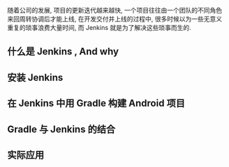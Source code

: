 随着公司的发展, 项目的更新迭代越来越快, 一个项目往往由一个团队的不同角色来回周转协调后才能上线, 在开发交付并上线的过程中, 很多时候以为一些无意义重复的琐事浪费大量时间, 而 Jenkins 就是为了解决这些琐事而生的.


## 什么是 Jenkins , And why

## 安装 Jenkins 

## 在 Jenkins 中用 Gradle 构建 Android 项目

## Gradle 与 Jenkins 的结合

## 实际应用